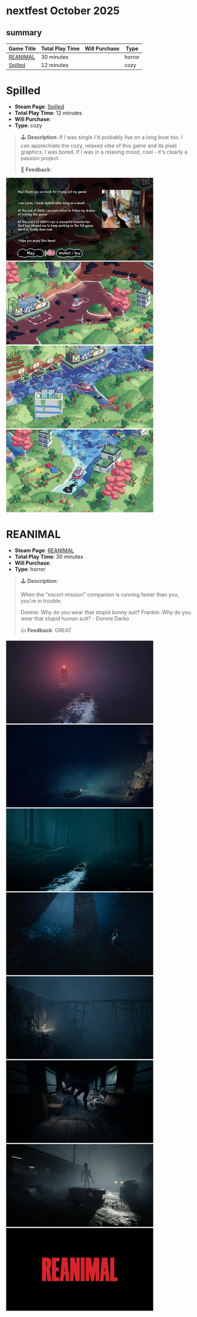 # nextfest October 2025
## summary

| Game Title                                                                          | Total Play Time | Will Purchase | Type                                        |
|-------------------------------------------------------------------------------------|-----------------|---------------|---------------------------------------------|
| [REANIMAL](#reanimal)                                     | 30 minutes      |               | horror                                      |
| [Spilled](#spilled)                                       | 12 minutes      |               | cozy                                        |

# Spilled

- **Steam Page**: [Spilled](https://store.steampowered.com/app/2240080/Spilled/)
- **Total Play Time**: 12 minutes
- **Will Purchase**: 
- **Type**: cozy

> 🕹️ **Description**: If I was single I'd probably live on a long boat too. I can apprechiate the cozy, relaxed vibe of this game and its pixel graphics. I was bored. If I was in a relaxing mood, cool - it's clearly a passion project.
> 
> 🫳  **Feedback**: 

[![Thumbnail](img/thumbnails/20251013210446_1.jpg)](img/2025_oct/20251013210446_1.jpg)
[![Thumbnail](img/thumbnails/20251013211456_1.jpg)](img/2025_oct/20251013211456_1.jpg)
[![Thumbnail](img/thumbnails/20251013211628_1.jpg)](img/2025_oct/20251013211628_1.jpg)
[![Thumbnail](img/thumbnails/20251013212033_1.jpg)](img/2025_oct/20251013212033_1.jpg)

# REANIMAL

- **Steam Page**: [REANIMAL](https://store.steampowered.com/app/2129530/REANIMAL/)
- **Total Play Time**: 30 minutes
- **Will Purchase**: 
- **Type**: horror

> 🕹️ **Description**: 
> 
> When the "escort mission" companion is running faster than you, you're in trouble.
> 
> Donnie: Why do you wear that stupid bunny suit? Frankie: Why do you wear that stupid human suit? - Donnie Darko
> 
> 👍  **Feedback**: GREAT

[![Thumbnail](img/thumbnails/20251013202347_1.jpg)](img/2025_oct/20251013202347_1.jpg)
[![Thumbnail](img/thumbnails/20251013202734_1.jpg)](img/2025_oct/20251013202734_1.jpg)
[![Thumbnail](img/thumbnails/20251013202817_1.jpg)](img/2025_oct/20251013202817_1.jpg)
[![Thumbnail](img/thumbnails/20251013203109_1.jpg)](img/2025_oct/20251013203109_1.jpg)
[![Thumbnail](img/thumbnails/20251013203828_1.jpg)](img/2025_oct/20251013203828_1.jpg)
[![Thumbnail](img/thumbnails/20251013204450_1.jpg)](img/2025_oct/20251013204450_1.jpg)
[![Thumbnail](img/thumbnails/20251013204651_1.jpg)](img/2025_oct/20251013204651_1.jpg)
[![Thumbnail](img/thumbnails/20251013205036_1.jpg)](img/2025_oct/20251013205036_1.jpg)